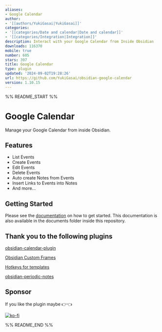 ```yaml
---
aliases:
- Google Calendar
author:
- '[[authors/YukiGasai|YukiGasai]]'
categories:
- '[[categories/Date and calendar|Date and calendar]]'
- '[[categories/Integration|Integration]]'
description: Interact with your Google Calendar from Inside Obsidian
downloads: 116370
mobile: true
number: 605
stars: 397
title: Google Calendar
type: plugin
updated: '2024-09-02T19:28:26'
url: https://github.com/YukiGasai/obsidian-google-calendar
version: 1.10.15
---
```


%% README_START %%

# Google Calendar

Manage your Google Calendar from inside Obsidian.

## Features

- List Events
- Create Events
- Edit Events
- Delete Events
- Auto create Notes from Events
- Insert Links to Events into Notes
- And more...

## Getting Started

Please see the [documentation](https://yukigasai.github.io/obsidian-google-calendar) on how to get started.
This documentation is also available in the documents folder inside this repository.

## Thank you to the following plugins

[obsidian-calendar-plugin](https://github.com/liamcain/obsidian-calendar-plugin)

[Obsidian Custom Frames](https://github.com/Ellpeck/ObsidianCustomFrames)

[Hotkeys for templates](https://github.com/Vinzent03/obsidian-hotkeys-for-templates)

[obsidian-periodic-notes](https://github.com/liamcain/obsidian-periodic-notes)

## Sponsor

If you like the plugin maybe 👉👈

[![ko-fi](https://ko-fi.com/img/githubbutton_sm.svg)](https://ko-fi.com/Q5Q1G07N2)


%% README_END %%